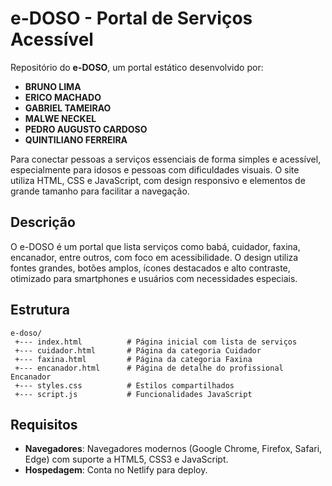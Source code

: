 # e-DOSO - Portal de Serviços Acessível

Repositório do **e-DOSO**, um portal estático desenvolvido por:
- **BRUNO LIMA**
- **ERICO MACHADO**
- **GABRIEL TAMEIRAO**
- **MALWE NECKEL**
- **PEDRO AUGUSTO CARDOSO**
- **QUINTILIANO FERREIRA**

Para conectar pessoas a serviços essenciais de forma simples e acessível, especialmente para idosos e pessoas com dificuldades visuais. 
O site utiliza HTML, CSS e JavaScript, com design responsivo e elementos de grande tamanho para facilitar a navegação.

## Descrição

O e-DOSO é um portal que lista serviços como babá, cuidador, faxina, encanador, entre outros, com foco em acessibilidade. O design utiliza fontes grandes, botões amplos, ícones destacados e alto contraste, otimizado para smartphones e usuários com necessidades especiais.

## Estrutura

```
e-doso/
 +--- index.html          # Página inicial com lista de serviços
 +--- cuidador.html       # Página da categoria Cuidador
 +--- faxina.html         # Página da categoria Faxina
 +--- encanador.html      # Página de detalhe do profissional Encanador
 +--- styles.css          # Estilos compartilhados
 +--- script.js           # Funcionalidades JavaScript
```

## Requisitos

- **Navegadores**: Navegadores modernos (Google Chrome, Firefox, Safari, Edge) com suporte a HTML5, CSS3 e JavaScript.
- **Hospedagem**: Conta no Netlify para deploy.
